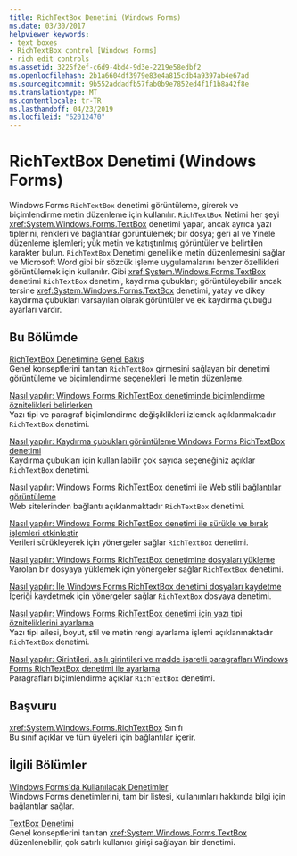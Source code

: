 ```yaml
---
title: RichTextBox Denetimi (Windows Forms)
ms.date: 03/30/2017
helpviewer_keywords:
- text boxes
- RichTextBox control [Windows Forms]
- rich edit controls
ms.assetid: 3225f2ef-c6d9-4bd4-9d3e-2219e58edbf2
ms.openlocfilehash: 2b1a6604df3979e83e4a815cdb4a9397ab4e67ad
ms.sourcegitcommit: 9b552addadfb57fab0b9e7852ed4f1f1b8a42f8e
ms.translationtype: MT
ms.contentlocale: tr-TR
ms.lasthandoff: 04/23/2019
ms.locfileid: "62012470"
---
```

# <a name="richtextbox-control-windows-forms"></a>RichTextBox Denetimi (Windows Forms)
Windows Forms `RichTextBox` denetimi görüntüleme, girerek ve biçimlendirme metin düzenleme için kullanılır. `RichTextBox` Netimi her şeyi <xref:System.Windows.Forms.TextBox> denetimi yapar, ancak ayrıca yazı tiplerini, renkleri ve bağlantılar görüntülemek; bir dosya; geri al ve Yinele düzenleme işlemleri; yük metin ve katıştırılmış görüntüler ve belirtilen karakter bulun. `RichTextBox` Denetimi genellikle metin düzenlemesini sağlar ve Microsoft Word gibi bir sözcük işleme uygulamalarını benzer özellikleri görüntülemek için kullanılır. Gibi <xref:System.Windows.Forms.TextBox> denetimi `RichTextBox` denetimi, kaydırma çubukları; görüntüleyebilir ancak tersine <xref:System.Windows.Forms.TextBox> denetimi, yatay ve dikey kaydırma çubukları varsayılan olarak görüntüler ve ek kaydırma çubuğu ayarları vardır.  
  
## <a name="in-this-section"></a>Bu Bölümde  
 [RichTextBox Denetimine Genel Bakış](richtextbox-control-overview-windows-forms.md)  
 Genel konseptlerini tanıtan `RichTextBox` girmesini sağlayan bir denetimi görüntüleme ve biçimlendirme seçenekleri ile metin düzenleme.  
  
 [Nasıl yapılır: Windows Forms RichTextBox denetiminde biçimlendirme öznitelikleri belirlerken](determine-when-formatting-attributes-change-wf-richtextbox-control.md)  
 Yazı tipi ve paragraf biçimlendirme değişiklikleri izlemek açıklanmaktadır `RichTextBox` denetimi.  
  
 [Nasıl yapılır: Kaydırma çubukları görüntüleme Windows Forms RichTextBox denetimi](how-to-display-scroll-bars-in-the-windows-forms-richtextbox-control.md)  
 Kaydırma çubukları için kullanılabilir çok sayıda seçeneğiniz açıklar `RichTextBox` denetimi.  
  
 [Nasıl yapılır: Windows Forms RichTextBox denetimi ile Web stili bağlantılar görüntüleme](how-to-display-web-style-links-with-the-windows-forms-richtextbox-control.md)  
 Web sitelerinden bağlantı açıklanmaktadır `RichTextBox` denetimi.  
  
 [Nasıl yapılır: Windows Forms RichTextBox denetimi ile sürükle ve bırak işlemleri etkinleştir](enable-drag-and-drop-operations-with-wf-richtextbox-control.md)  
 Verileri sürükleyerek için yönergeler sağlar `RichTextBox` denetimi.  
  
 [Nasıl yapılır: Windows Forms RichTextBox denetimine dosyaları yükleme](how-to-load-files-into-the-windows-forms-richtextbox-control.md)  
 Varolan bir dosyaya yüklemek için yönergeler sağlar `RichTextBox` denetimi.  
  
 [Nasıl yapılır: İle Windows Forms RichTextBox denetimi dosyaları kaydetme](how-to-save-files-with-the-windows-forms-richtextbox-control.md)  
 İçeriği kaydetmek için yönergeler sağlar `RichTextBox` dosyaya denetimi.  
  
 [Nasıl yapılır: Windows Forms RichTextBox denetimi için yazı tipi özniteliklerini ayarlama](how-to-set-font-attributes-for-the-windows-forms-richtextbox-control.md)  
 Yazı tipi ailesi, boyut, stil ve metin rengi ayarlama işlemi açıklanmaktadır `RichTextBox` denetimi.  
  
 [Nasıl yapılır: Girintileri, asılı girintileri ve madde işaretli paragrafları Windows Forms RichTextBox denetimi ile ayarlama](set-indents-hanging-indents-bulleted-paragraphs-with-wf-richtextbox.md)  
 Paragrafları biçimlendirme açıklar `RichTextBox` denetimi.  
  
## <a name="reference"></a>Başvuru  
 <xref:System.Windows.Forms.RichTextBox> Sınıfı  
 Bu sınıf açıklar ve tüm üyeleri için bağlantılar içerir.  
  
## <a name="related-sections"></a>İlgili Bölümler  
 [Windows Forms'da Kullanılacak Denetimler](controls-to-use-on-windows-forms.md)  
 Windows Forms denetimlerini, tam bir listesi, kullanımları hakkında bilgi için bağlantılar sağlar.  
  
 [TextBox Denetimi](textbox-control-windows-forms.md)  
 Genel konseptlerini tanıtan <xref:System.Windows.Forms.TextBox> düzenlenebilir, çok satırlı kullanıcı girişi sağlayan bir denetimi.
